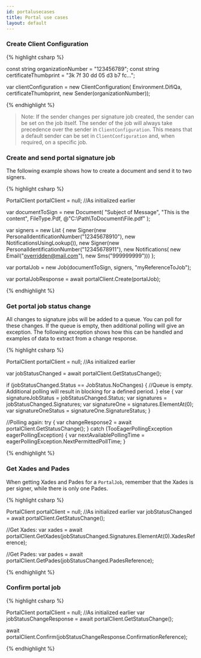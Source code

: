 ```yaml
---
id: portalusecases
title: Portal use cases
layout: default
---
```


<h3 id="uc06">Create Client Configuration</h3>

{% highlight csharp %}

const string organizationNumber = "123456789";
const string certificateThumbprint = "3k 7f 30 dd 05 d3 b7 fc...";

var clientConfiguration = new ClientConfiguration(
    Environment.DifiQa,
    certificateThumbprint,
    new Sender(organizationNumber));

{% endhighlight %}

<blockquote>
Note: If the sender changes per signature job created, the sender can be set on the job itself. The sender of the job will always take precedence over the sender in <code>ClientConfiguration</code>. This means that a default sender can be set in <code>ClientConfiguration</code> and, when required, on a specific job.   
</blockquote>

<h3 id="uc07">Create and send portal signature job</h3>

The following example shows how to create a document and send it to two signers.

{% highlight csharp %}

PortalClient portalClient = null; //As initialized earlier

var documentToSign = new Document(
    "Subject of Message", 
    "This is the content", 
    FileType.Pdf, 
    @"C:\Path\ToDocument\File.pdf"
    );

var signers = new List<Signer>
{
    new Signer(new PersonalIdentificationNumber("12345678910"), new NotificationsUsingLookup()),
    new Signer(new PersonalIdentificationNumber("12345678911"), new Notifications(
        new Email("overridden@mail.com"), 
        new Sms("999999999")))
};

var portalJob = new Job(documentToSign, signers, "myReferenceToJob");

var portalJobResponse = await portalClient.Create(portalJob);


{% endhighlight %}


<h3 id="uc08">Get portal job status change</h3>

All changes to signature jobs will be added to a queue. You can poll for these changes. If the queue is empty, then additional polling will give an exception. The following exception shows how this can be handled and examples of data to extract from a change response.

{% highlight csharp %}

PortalClient portalClient = null; //As initialized earlier

var jobStatusChanged = await portalClient.GetStatusChange();

if (jobStatusChanged.Status == JobStatus.NoChanges)
{
    //Queue is empty. Additional polling will result in blocking for a defined period.
}
else
{
    var signatureJobStatus = jobStatusChanged.Status;
    var signatures = jobStatusChanged.Signatures;
    var signatureOne = signatures.ElementAt(0);
    var signatureOneStatus = signatureOne.SignatureStatus;
}

//Polling again:
try
{
    var changeResponse2 = await portalClient.GetStatusChange();
}
catch (TooEagerPollingException eagerPollingException)
{
    var nextAvailablePollingTime = eagerPollingException.NextPermittedPollTime;
}

{% endhighlight %}

<h3 id="uc09">Get Xades and Pades</h3>

When getting Xades and Pades for a `PortalJob`, remember that the Xades is per signer, while there is only one Pades. 

{% highlight csharp %}

PortalClient portalClient = null; //As initialized earlier
var jobStatusChanged = await portalClient.GetStatusChange();

//Get Xades:
var xades = await portalClient.GetXades(jobStatusChanged.Signatures.ElementAt(0).XadesReference);

//Get Pades:
var pades = await portalClient.GetPades(jobStatusChanged.PadesReference);

{% endhighlight %}

<h3 id="uc10">Confirm portal job</h3>

{% highlight csharp %}

PortalClient portalClient = null; //As initialized earlier
var jobStatusChangeResponse = await portalClient.GetStatusChange();

await portalClient.Confirm(jobStatusChangeResponse.ConfirmationReference);

{% endhighlight %}